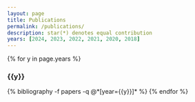 ```yaml
---
layout: page
title: Publications
permalink: /publications/
description: star(*) denotes equal contribution
years: [2024, 2023, 2022, 2021, 2020, 2018]
---
```


{% for y in page.years %}
  <h3 class="year">{{y}}</h3>
  {% bibliography -f papers -q @*[year={{y}}]* %}
{% endfor %}
